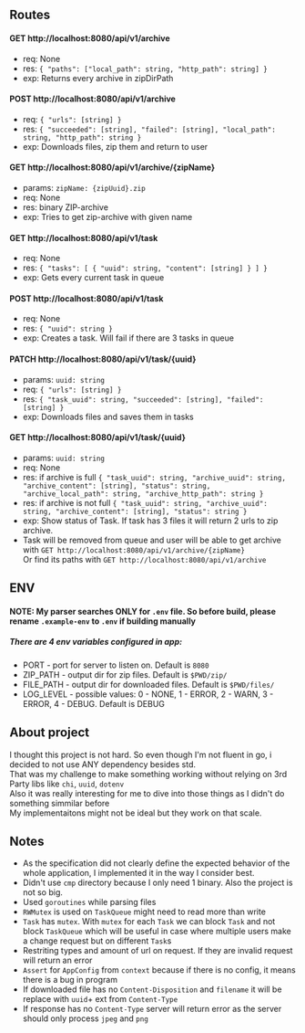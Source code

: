 ## Routes
#### GET http://localhost:8080/api/v1/archive

- req: None <br/>
- res: ```{ "paths": ["local_path": string, "http_path": string] }``` <br/>
- exp: Returns every archive in zipDirPath<br/>

#### POST http://localhost:8080/api/v1/archive

- req: ```{ "urls": [string] }``` <br/>
- res: ```{ "succeeded": [string], "failed": [string], "local_path": string, "http_path": string }``` <br/>
- exp: Downloads files, zip them and return to user<br/>

#### GET http://localhost:8080/api/v1/archive/{zipName}

- params: ```zipName: {zipUuid}.zip``` <br/>
- req: None <br/>
- res: binary ZIP-archive <br/>
- exp: Tries to get zip-archive with given name<br/>

#### GET http://localhost:8080/api/v1/task

- req: None <br/>
- res: ```{ "tasks": [ { "uuid": string, "content": [string] } ] }``` <br/>
- exp: Gets every current task in queue<br/>

#### POST http://localhost:8080/api/v1/task

- req: None <br/>
- res: ```{ "uuid": string }``` <br/>
- exp: Creates a task. Will fail if there are 3 tasks in queue<br/>

#### PATCH http://localhost:8080/api/v1/task/{uuid}

- params: ```uuid: string``` <br/>
- req: ```{ "urls": [string] }``` <br/>
- res: ```{ "task_uuid": string, "succeeded": [string], "failed": [string] }``` <br/>
- exp: Downloads files and saves them in tasks<br/>

#### GET http://localhost:8080/api/v1/task/{uuid}

- params: ```uuid: string```<br/>
- req: None <br/>
- res: if archive is full ```{ "task_uuid": string, "archive_uuid": string, "archive_content": [string], "status": string, "archive_local_path": string, "archive_http_path": string }```<br/>
- res: if archive is not full ```{ "task_uuid": string, "archive_uuid": string, "archive_content": [string], "status": string }```<br/>
- exp: Show status of Task. If task has 3 files it will return 2 urls to zip archive.<br/>
- Task will be removed from queue and user will be able to get archive with ```GET http://localhost:8080/api/v1/archive/{zipName}```<br/>
Or find its paths with ```GET http://localhost:8080/api/v1/archive```<br/>

## ENV
#### NOTE: My parser searches ONLY for `.env` file. So before build, please rename `.example-env` to `.env` if building manually

##### There are 4 env variables configured in app:

- PORT - port for server to listen on. Default is `8080`
- ZIP_PATH - output dir for zip files. Default is `$PWD/zip/`
- FILE_PATH - output dir for downloaded files. Default is `$PWD/files/`
- LOG_LEVEL - possible values: 0 - NONE, 1 - ERROR, 2 - WARN, 3 - ERROR, 4 - DEBUG. Default is DEBUG

## About project
I thought this project is not hard. So even though I'm not fluent in go, i decided to not use ANY dependency besides std.<br/>
That was my challenge to make something working without relying on 3rd Party libs like `chi`, `uuid`, `dotenv`<br/>
Also it was really interesting for me to dive into those things as I didn't do something simmilar before<br/>
My implementaitons might not be ideal but they work on that scale.

## Notes
- As the specification did not clearly define the expected behavior of the whole application, I implemented it in the way I consider best.
- Didn't use `cmp` directory because I only need 1 binary. Also the project is not so big.
- Used `goroutines` while parsing files
- `RWMutex` is used on `TaskQueue` might need to read more than write
- `Task` has `mutex`. With `mutex` for each `Task` we can block `Task` and not block `TaskQueue`
which will be useful in case where multiple users make a change request but on different `Task`s
- Restriting types and amount of url on request. If they are invalid request will return an error
- `Assert` for `AppConfig` from `context` because if there is no config, it means there is a bug in program
- If downloaded file has no `Content-Disposition` and `filename` it will be replace with `uuid`+ ext from `Content-Type`
- If response has no `Content-Type` server will return error as the server should only process `jpeg` and `png`
